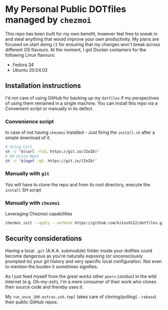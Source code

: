 # My Personal Public DOTfiles managed by `chezmoi`

This repo has been built for my own benefit, however feel free to sneak in and steal anything that would improve your own productivity. My plans are focused on start doing `CI` for ensuring that my changes won't break across different OS flavours. At the moment, I got Docker containers for the following Linux flavours:

- Fedora 34
- Ubuntu 20.04.02

## Installation instructions

I'd not care of using GitHub for backing up my `dotfiles` if my perspectives of using them remained in a single machine.
You can install this repo via a Convenient script or manually in its defect.

### Convenience script

In case of not having `chezmoi` installed - Just firing the `install.sh` after a simple download of it.

```bash
# Using Curl
sh -c "$(curl -fsSL https://git.io/JIoZb)"
# OR Using Wget
sh -c "$(wget -qO- https://git.io/JIoZb)"
```

### Manually with `git`

You will have to clone the repo and from its root directory, execute the `install` SH script

### Manually with `chezmoi`

Leveraging Chezmoi capabilities

```bash
chezmoi init --apply --verbose https://github.com/kitos9112/dotfiles.git
```

## Security considerations

Having a local `.git` (A.K.A. submodule) folder inside your dotfiles could become dangerous as you're naturally exposing (or unconsciously prompted to) your git history and very specific local configuration. Not even to mention the burden it sometimes signifies.

As I just feed myself from the great works other `peers` conduct in the wild Internet (e.g. Oh-my-zsh), I'm a mere consumer of their work who clones their source code and thereby uses it. 

My `run_once_100-extras.zsh.tmpl` takes care of cloning/pulling(`--rebase`) their public GitHub repos.
